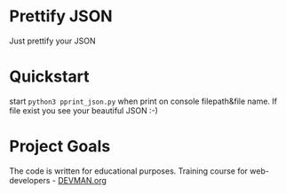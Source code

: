 # Prettify JSON

Just prettify your JSON

# Quickstart

start `python3 pprint_json.py`
when print on console filepath&file name.
If file exist you see your beautiful JSON :-)   

# Project Goals

The code is written for educational purposes. Training course for web-developers - [DEVMAN.org](https://devman.org)
